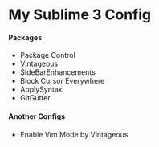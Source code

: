 # My Sublime 3 Config
#### Packages
* Package Control
* Vintageous
* SideBarEnhancements
* Block Cursor Everywhere
* ApplySyntax
* GitGutter

#### Another Configs
* Enable Vim Mode by Vintageous
